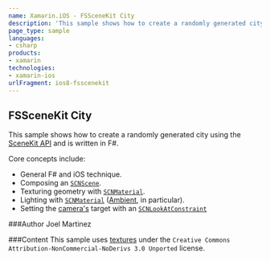 ```yaml
---
name: Xamarin.iOS - FSSceneKit City
description: 'This sample shows how to create a randomly generated city using the SceneKit API and is written in F&35;. Core concepts include: - General F&35;...'
page_type: sample
languages:
- csharp
products:
- xamarin
technologies:
- xamarin-ios
urlFragment: ios8-fsscenekit
---
```

## FSSceneKit City
This sample shows how to create a randomly generated city using the [SceneKit API](http://api.xamarin.com/?link=N%3aSceneKit) and is written in F&#35;.

Core concepts include:

- General F&#35; and iOS technique.
- Composing an [`SCNScene`](http://api.xamarin.com/?link=T%3aSceneKit.SCNScene).
- Texturing geometry with [`SCNMaterial`](http://api.xamarin.com/?link=T%3aSceneKit.SCNMaterial).
- Lighting with [`SCNMaterial`](http://api.xamarin.com/?link=T%3aSceneKit.SCNLight) ([Ambient](http://api.xamarin.com/?link=P%3aSceneKit.SCNLightType.Ambient), in particular).
- Setting the [camera's](http://api.xamarin.com/?link=T%3aSceneKit.SCNCamera) target with an [`SCNLookAtConstraint`](http://api.xamarin.com/?link=T%3aSceneKit.SCNLookAtConstraint)

###Author
Joel Martinez

###Content
This sample uses [textures](http://www.sketchuptexture.com/p/buildings.html) under the `Creative Commons Attribution-NonCommercial-NoDerivs 3.0 Unported` license.
